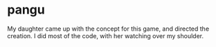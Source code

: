 # pangu

My daughter came up with the concept for this game, and directed the creation.
I did most of the code, with her watching over my shoulder.
